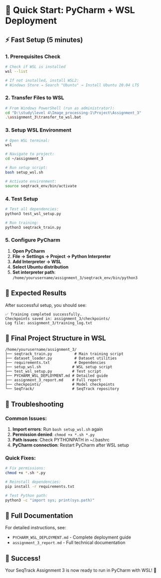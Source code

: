 # 🚀 Quick Start: PyCharm + WSL Deployment

## ⚡ Fast Setup (5 minutes)

### 1. Prerequisites Check
```bash
# Check if WSL is installed
wsl --list

# If not installed, install WSL2:
# Windows Store → Search "Ubuntu" → Install Ubuntu 20.04 LTS
```

### 2. Transfer Files to WSL
```bash
# From Windows PowerShell (run as administrator):
cd "D:\study\level 4\Image_processing-1\Project\Assignment_3"
.\assignment_3\transfer_to_wsl.bat
```

### 3. Setup WSL Environment
```bash
# Open WSL terminal:
wsl

# Navigate to project:
cd ~/assignment_3

# Run setup script:
bash setup_wsl.sh

# Activate environment:
source seqtrack_env/bin/activate
```

### 4. Test Setup
```bash
# Test all dependencies:
python3 test_wsl_setup.py

# Run training:
python3 seqtrack_train.py
```

### 5. Configure PyCharm
1. **Open PyCharm**
2. **File → Settings → Project → Python Interpreter**
3. **Add Interpreter → WSL**
4. **Select Ubuntu distribution**
5. **Set interpreter path**: `/home/yourusername/assignment_3/seqtrack_env/bin/python3`

## 🎯 Expected Results

After successful setup, you should see:
```
✅ Training completed successfully.
Checkpoints saved in: assignment_3/checkpoints/
Log file: assignment_3/training_log.txt
```

## 📁 Final Project Structure in WSL
```
/home/yourusername/assignment_3/
├── seqtrack_train.py          # Main training script
├── dataset_loader.py          # Dataset utilities
├── requirements.txt           # Dependencies
├── setup_wsl.sh              # WSL setup script
├── test_wsl_setup.py         # Test script
├── PYCHARM_WSL_DEPLOYMENT.md # Detailed guide
├── assignment_3_report.md    # Full report
├── checkpoints/              # Model checkpoints
└── SeqTrack/                 # SeqTrack repository
```

## 🔧 Troubleshooting

### Common Issues:
1. **Import errors**: Run `bash setup_wsl.sh` again
2. **Permission denied**: `chmod +x *.sh *.py`
3. **Path issues**: Check PYTHONPATH in ~/.bashrc
4. **PyCharm connection**: Restart PyCharm after WSL setup

### Quick Fixes:
```bash
# Fix permissions:
chmod +x *.sh *.py

# Reinstall dependencies:
pip install -r requirements.txt

# Test Python path:
python3 -c "import sys; print(sys.path)"
```

## 📖 Full Documentation

For detailed instructions, see:
- `PYCHARM_WSL_DEPLOYMENT.md` - Complete deployment guide
- `assignment_3_report.md` - Full technical documentation

## 🎉 Success!

Your SeqTrack Assignment 3 is now ready to run in PyCharm with WSL! 🚀
